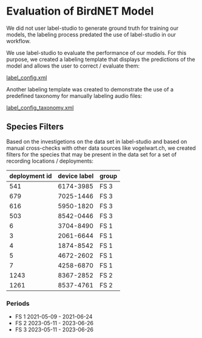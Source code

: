 # Evaluation of BirdNET Model

We did not user label-studio to generate ground truth for training our models,
the labeling process predated the use of label-studio in our workflow.

We use label-studio to evaluate the performance of our models. For this purpose,
we created a labeling template that displays the predictions of the model and
allows the user to correct / evaluate them:

[label_config.xml](./label-studio/label_config.xml)

Another labeling template was created to demonstrate the use of a predefined
taxonomy for manually labeling audio files:

[label_config_taxonomy.xml](./label-studio/label_config_taxonomy.xml)

## Species Filters

Based on the investigetions on the data set in label-studio and based on
manual cross-checks with other data sources like vogelwart.ch, we created
filters for the species that may be present in the data set for a set of
recording locations / deployments:

| deployment id | device label | group |
| ------------- | ------------ | ----- |
| 541           | 6174-3985    | FS 3  |
| 679           | 7025-1446    | FS 3  |
| 616           | 5950-1820    | FS 3  |
| 503           | 8542-0446    | FS 3  |
| 6             | 3704-8490    | FS 1  |
| 3             | 2061-6644    | FS 1  |
| 4             | 1874-8542    | FS 1  |
| 5             | 4672-2602    | FS 1  |
| 7             | 4258-6870    | FS 1  |
| 1243          | 8367-2852    | FS 2  |
| 1261          | 8537-4761    | FS 2  |

### Periods

- FS 1 2021-05-09 - 2021-06-24
- FS 2 2023-05-11 - 2023-06-26
- FS 3 2023-05-11 - 2023-06-26
